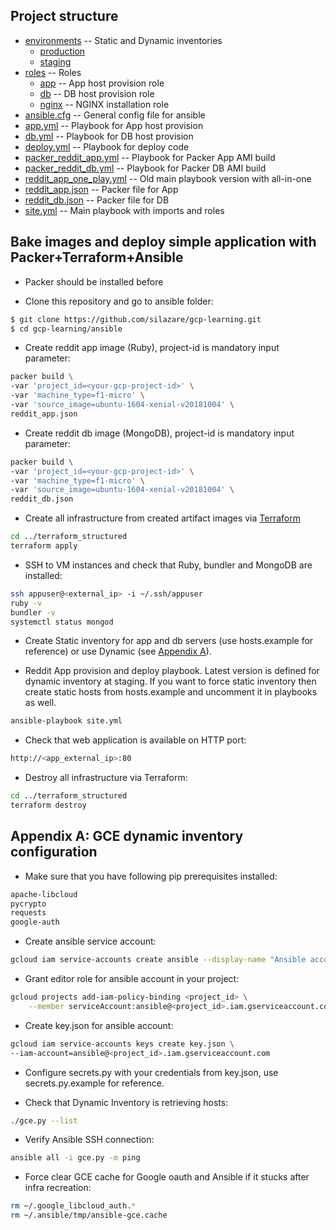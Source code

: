 ## Project structure

 * [environments](./environments) -- Static and Dynamic inventories
   * [production](./environments/production)
   * [staging](./environments/staging)
 * [roles](./roles) -- Roles
   * [app](.roles/app) -- App host provision role
   * [db](./roles/db) -- DB host provision role
   * [nginx](./roles/nginx) -- NGINX installation role
 * [ansible.cfg](./ansible.cfg) -- General config file for ansible
 * [app.yml](./app.yml) -- Playbook for App host provision
 * [db.yml](./db.yml) -- Playbook for DB host provision
 * [deploy.yml](./deploy.yml) -- Playbook for deploy code
 * [packer_reddit_app.yml](./packer_reddit_app.yml) -- Playbook for Packer App AMI build
 * [packer_reddit_db.yml](./packer_reddit_db.yml) -- Playbook for Packer DB AMI build
 * [reddit_app_one_play.yml](./reddit_app_one_play.yml) -- Old main playbook version with all-in-one
 * [reddit_app.json](./reddit_app.json) -- Packer file for App
 * [reddit_db.json](./reddit_db.json) -- Packer file for DB
 * [site.yml](./site.yml) -- Main playbook with imports and roles

## Bake images and deploy simple application with Packer+Terraform+Ansible

- Packer should be installed before

- Clone this repository and go to ansible folder:
```sh
$ git clone https://github.com/silazare/gcp-learning.git
$ cd gcp-learning/ansible
```

- Create reddit app image (Ruby), project-id is mandatory input parameter:
```sh
packer build \
-var 'project_id=<your-gcp-project-id>' \
-var 'machine_type=f1-micro' \
-var 'source_image=ubuntu-1604-xenial-v20181004' \
reddit_app.json
```

- Create reddit db image (MongoDB), project-id is mandatory input parameter:
```sh
packer build \
-var 'project_id=<your-gcp-project-id>' \
-var 'machine_type=f1-micro' \
-var 'source_image=ubuntu-1604-xenial-v20181004' \
reddit_db.json
```

- Create all infrastructure from created artifact images via [Terraform](../terraform_structured)
```sh
cd ../terraform_structured
terraform apply
```

- SSH to VM instances and check that Ruby, bundler and MongoDB are installed:
```sh
ssh appuser@<external_ip> -i ~/.ssh/appuser
ruby -v
bundler -v
systemctl status mongod
```

- Create Static inventory for app and db servers (use hosts.example for reference) or use Dynamic (see [Appendix A](https://github.com/silazare/gcp-learning/tree/master/ansible#appendix-a-gce-dynamic-inventory-configuration)).

- Reddit App provision and deploy playbook. Latest version is defined for dynamic inventory at staging.
If you want to force static inventory then create static hosts from hosts.example and uncomment it in playbooks as well.
```sh
ansible-playbook site.yml
```

- Check that web application is available on HTTP port:
```sh
http://<app_external_ip>:80
```

- Destroy all infrastructure via Terraform:
```sh
cd ../terraform_structured
terraform destroy
```

## Appendix A: GCE dynamic inventory configuration

- Make sure that you have following pip prerequisites installed:
```sh
apache-libcloud
pycrypto
requests
google-auth
```

- Create ansible service account:
```sh
gcloud iam service-accounts create ansible --display-name "Ansible account"
```

- Grant editor role for ansible account in your project:
```sh
gcloud projects add-iam-policy-binding <project_id> \
    --member serviceAccount:ansible@<project_id>.iam.gserviceaccount.com --role roles/editor
```

- Create key.json for ansible account:
```sh
gcloud iam service-accounts keys create key.json \
--iam-account=ansible@<project_id>.iam.gserviceaccount.com
```

- Configure secrets.py with your credentials from key.json, use secrets.py.example for reference.

- Check that Dynamic Inventory is retrieving hosts:
```sh
./gce.py --list
```
- Verify Ansible SSH connection:
```sh
ansible all -i gce.py -m ping
```

- Force clear GCE cache for Google oauth and Ansible if it stucks after infra recreation:
```sh
rm ~/.google_libcloud_auth.*
rm ~/.ansible/tmp/ansible-gce.cache
```
